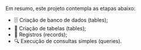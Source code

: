 Em resumo, este projeto contempla as etapas abaixo:

- 🗄️ Criação de banco de dados (tables);  
- 📑 Criação de tabelas (tables);
- 📝 Registros (records);
- 🔍 Execução de consultas simples (queries).
